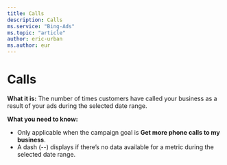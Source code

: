 ```yaml
---
title: Calls
description: Calls
ms.service: "Bing-Ads"
ms.topic: "article"
author: eric-urban
ms.author: eur
---
```


# Calls

**What it is:** The number of times customers have called your business as a result of your ads during the selected date range.

**What you need to know:**
- Only applicable when the campaign goal is **Get more phone calls to my business**.
- A dash (--) displays if there’s no data available for a metric during the selected date range.


